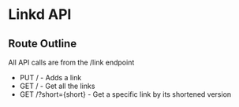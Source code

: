 # Linkd API

## Route Outline

All API calls are from the /link endpoint

* PUT / - Adds a link
* GET / - Get all the links
* GET /?short={short} - Get a specific link by its shortened version